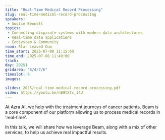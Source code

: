 ```yaml
---
title: "Real-Time Medical Record Processing"
slug: real-time-medical-record-processing
speakers:
 - Austin Bennett
topics:
 - Connecting disparate systems with modern data architectures
 - Real-time data applications
 - Ecosystem & Community
room: Star Leaved Gum
time_start: 2025-07-08 11:15:00
time_end: 2025-07-08 11:40:00
track: 
day: 20251
gridarea: "6/4/7/6"
timeslot: 6
images: 

slides: 2025/real-time-medical-record-processing.pdf
video: https://youtu.be/nB9tXfx_14U
---
```


At Azra AI, we help with the treatment journeys of cancer patients.  Beam is a core component of our platform allowing us to process medical records in 'real-time'.

In this talk, we will share how we leverage Beam, along with a mix of other services, to help us achieve real impactful results.  

